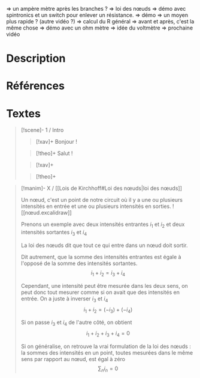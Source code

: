 => un ampère mètre après les branches ?
=> loi des nœuds
=> démo avec spintronics et un switch pour enlever un résistance.
=> démo
=> un moyen plus rapide ? (autre vidéo ?)
=> calcul du R général
=> avant et après, c'est la même chose
=> démo avec un ohm mètre
=> idée du voltmètre => prochaine vidéo
# Description

# Références

# Textes

> [!scene]- 1 / Intro
> 
> > [!xav]+
> > Bonjour !
> 
> > [!theo]+
> > Salut !
> 
> > [!xav]+
> >
> 
> > [!theo]+
> >
> 

> [!manim]- X / [[Lois de Kirchhoff#Loi des nœuds|loi des nœuds]]
> 
> Un nœud, c'est un point de notre circuit où il y a une ou plusieurs intensités en entrée et une ou plusieurs intensités en sorties.
> ![[nœud.excalidraw]]
> 
> Prenons un exemple avec deux intensités entrantes $i_1$ et $i_2$ et deux intensités sortantes $i_3$ et $i_4$
> 
> La loi des nœuds dit que tout ce qui entre dans un nœud doit sortir.
> 
> Dit autrement, que la somme des intensités entrantes est égale à l'opposé de la somme des intensités sortantes.
> $$i_1 + i_2 = i_3 + i_4$$
> 
> Cependant, une intensité peut être mesurée dans les deux sens, on peut donc tout mesurer comme si on avait que des intensités en entrée. On a juste à inverser $i_3$ et $i_4$
> $$i_1 + i_2 = (-i_3) + (-i_4)$$
> 
> Si on passe $i_3$ et $i_4$ de l'autre côté, on obtient $$i_1 + i_2 + i_3 + i_4 = 0$$
> 
> Si on généralise, on retrouve la vrai formulation de la loi des nœuds : la sommes des intensités en un point, toutes mesurées dans le même sens par rapport au nœud, est égal à zéro
> $$\sum_{n}{i_n} = 0$$
> 
 